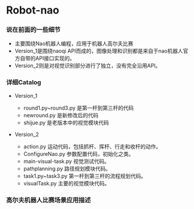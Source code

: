 # Robot-nao

### 说在前面的一些细节
- 主要围绕Nao机器人编程，应用于机器人高尔夫比赛
- Version_1是围绕naoqi API而成的，图像处理和识别都是来自于nao机器人官方自带的API接口实现的。
- Version_2则是对视觉识别部分进行了独立，没有完全沿用API。


### 详细Catalog

- Version_1
  - round1.py~round3.py 是第一杆到第三杆的代码
  - newround.py 是新修改后的代码
  - shijue.py 是老版本中的视觉模块代码
  
- Version_2
  - action.py 运动代码，包括抓杆、挥杆、行走和收杆的动作。
  - ConfigureNao.py 参数配置代码，初始化之类。
  - main-visual-task.py 视觉测试代码。
  - pathplanning.py 路径规划模块代码。
  - task1.py~task3.py 第一杆到第三杆的流程规划代码。
  - visualTask.py 主要的视觉模块代码。

### 高尔夫机器人比赛场景应用描述

